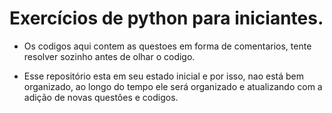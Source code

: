 # Exercícios de python para iniciantes.

- Os codigos aqui contem as questoes em forma de comentarios, tente resolver sozinho antes de olhar o codigo.

- Esse repositório esta em seu estado inicial e por isso, nao está bem organizado, ao longo do tempo ele será organizado e atualizando com a adição de novas questôes e codigos.